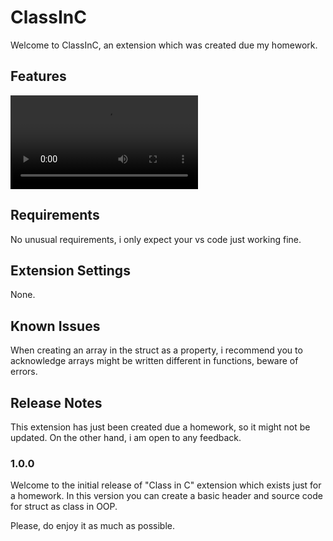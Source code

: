 # ClassInC 

Welcome to ClassInC, an extension which was created due my homework.

## Features 

![example video](assets/example.mp4)

## Requirements

No unusual requirements, i only expect your vs code just working fine.

## Extension Settings

None.

## Known Issues

When creating an array in the struct as a property, i recommend you to acknowledge
arrays might be written different in functions, beware of errors.

## Release Notes

This extension has just been created due a homework, so it might not be updated.
On the other hand, i am open to any feedback.

### 1.0.0

Welcome to the initial release of "Class in C" extension which exists just for
a homework. In this version you can create a basic header and source code for 
struct as class in OOP.

Please, do enjoy it as much as possible.